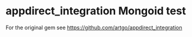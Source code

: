 # appdirect_integration Mongoid test

For the original gem see https://github.com/artgo/appdirect_integration